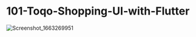 # 101-Toqo-Shopping-UI-with-Flutter

![Screenshot_1663269951](https://user-images.githubusercontent.com/64723185/190494016-7af43349-2b21-40a4-9ccb-59544d40f746.png)
